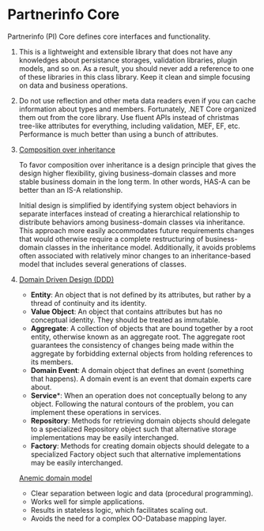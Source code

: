 ﻿# Partnerinfo Core

Partnerinfo (PI) Core defines core interfaces and functionality.

1. This is a lightweight and extensible library that does not have any knowledges about persistance storages,
   validation libraries, plugin models, and so on. As a result, you should never add a reference to one of these
   libraries in this class library. Keep it clean and simple focusing on data and business operations.

2. Do not use reflection and other meta data readers even if you can cache information about types and members.
   Fortunately, .NET Core organized them out from the core library. Use fluent APIs instead of christmas tree-like
   attributes for everything, including validation, MEF, EF, etc. Performance is much better than using a bunch of attributes.

3. [Composition over inheritance](https://en.wikipedia.org/wiki/Composition_over_inheritance)
   
   To favor composition over inheritance is a design principle that gives the design higher flexibility,
   giving business-domain classes and more stable business domain in the long term.
   In other words, HAS-A can be better than an IS-A relationship.

   Initial design is simplified by identifying system object behaviors in separate interfaces instead of
   creating a hierarchical relationship to distribute behaviors among business-domain classes via inheritance.
   This approach more easily accommodates future requirements changes that would otherwise require
   a complete restructuring of business-domain classes in the inheritance model. Additionally,
   it avoids problems often associated with relatively minor changes to an inheritance-based model
   that includes several generations of classes.

4. [Domain Driven Design (DDD)](https://en.wikipedia.org/wiki/Domain-driven_design])
    - **Entity**: An object that is not defined by its attributes, but rather by a thread of continuity and its identity.
    - **Value Object**: An object that contains attributes but has no conceptual identity. They should be treated as immutable.
    - **Aggregate**: A collection of objects that are bound together by a root entity, otherwise known as an aggregate root.
	  The aggregate root guarantees the consistency of changes being made within the aggregate by forbidding
	  external objects from holding references to its members.
    - **Domain Event**: A domain object that defines an event (something that happens). A domain event is an event that domain experts care about.
    - **Service***: When an operation does not conceptually belong to any object. Following the natural contours of the problem,
      you can implement these operations in services.
    - **Repository**: Methods for retrieving domain objects should delegate to a specialized Repository object such that
      alternative storage implementations may be easily interchanged.
    - **Factory**: Methods for creating domain objects should delegate to a specialized Factory object such that
      alternative implementations may be easily interchanged.

   [Anemic domain model](https://en.wikipedia.org/wiki/Anemic_domain_model])
    - Clear separation between logic and data (procedural programming).
    - Works well for simple applications.
    - Results in stateless logic, which facilitates scaling out.
    - Avoids the need for a complex OO-Database mapping layer.